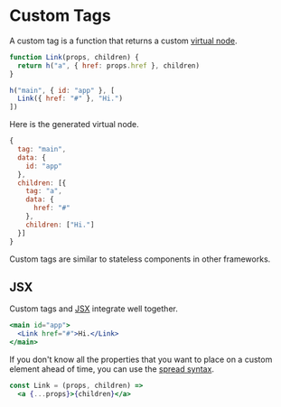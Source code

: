# Custom Tags

A custom tag is a function that returns a custom [virtual node](/docs/virtual-nodes.md).

```js
function Link(props, children) {
  return h("a", { href: props.href }, children)
}

h("main", { id: "app" }, [
  Link({ href: "#" }, "Hi.")
])
```

Here is the generated virtual node.

```js
{
  tag: "main",
  data: {
    id: "app"
  },
  children: [{
    tag: "a",
    data: {
      href: "#"
    },
    children: ["Hi."]
  }]
}
```

Custom tags are similar to stateless components in other frameworks.

## JSX

Custom tags and [JSX](/docs/jsx.md) integrate well together.

```jsx
<main id="app">
  <Link href="#">Hi.</Link>
</main>
```

If you don't know all the properties that you want to place on a custom element ahead of time, you can use the [spread syntax](https://developer.mozilla.org/en-US/docs/Web/JavaScript/Reference/Operators/Spread_operator).


```jsx
const Link = (props, children) =>
  <a {...props}>{children}</a>
```

